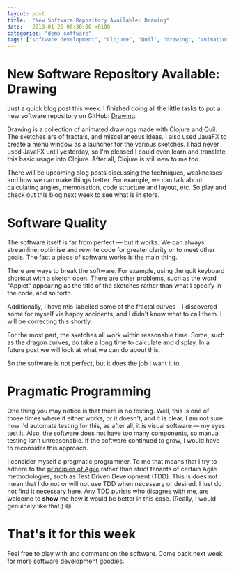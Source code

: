 ```yaml
---
layout: post
title:  "New Software Repository Available: Drawing"
date:   2018-01-25 06:30:00 +0100
categories: "demo software"
tags: ["software development", "Clojure", "Quil", "drawing", "animation", "demo software", "JavaFX"]
---
```


# New Software Repository Available: Drawing

Just a quick blog post this week. I finished doing all the little tasks to put a new software repository on GitHub: [Drawing](https://github.com/Zsuark/drawing).

Drawing is a collection of animated drawings made with Clojure and Quil. The sketches are of fractals, and miscellaneous ideas. I also used JavaFX to create a menu window as a launcher for the various sketches. I had never used JavaFX until yesterday, so I'm pleased I could even learn and translate this basic usage into Clojure. After all, Clojure is still new to me too.

There will be upcoming blog posts discussing the techniques, weaknesses and how we can make things better. For example, we can talk about calculating angles, memoisation, code structure and layout, etc. So play and check out this blog next week to see what is in store.


# Software Quality

The software itself is far from perfect &mdash; but it works. We can always streamline, optimise and rewrite code for greater clarity or to meet other goals. The fact a piece of software works is the main thing.

There are ways to break the software. For example, using the quit keyboard shortcut with a sketch open. There are other problems, such as the word "Applet" appearing as the title of the sketches rather than what I specify in the code, and so forth.

Additionally, I have mis-labelled some of the fractal curves - I discovered some for myself via happy accidents, and I didn't know what to call them. I will be correcting this shortly.

For the most part, the sketches all work within reasonable time. Some, such as the dragon curves, do take a long time to calculate and display. In a future post we will look at what we can do about this.

So the software is not perfect, but it does the job I want it to.


# Pragmatic Programming

One thing you may notice is that there is no testing. Well, this is one of those times where it either works, or it doesn't, and it is clear. I am not sure how I'd automate testing for this, as after all, it is visual software &mdash; my eyes test it. Also, the software does not have too many components, so manual testing isn't unreasonable. If the software continued to grow, I would have to reconsider this approach.

I consider myself a pragmatic programmer. To me that means that I try to adhere to the [principles of Agile](http://agilemanifesto.org/) rather than strict tenants of certain Agile methodologies, such as Test Driven Development (TDD). This is does not mean that I do not or will not use TDD when necessary or desired. I just do not find it necessary here. Any TDD purists who disagree with me, are welcome to **show** me how it would be better in this case. (Really, I would genuinely like that.) :smile:


# That's it for this week

Feel free to play with and comment on the software. Come back next week for more software development goodies.
